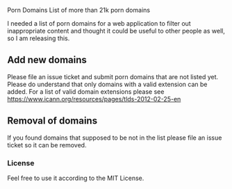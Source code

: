  Porn Domains
List of more than 21k porn domains

I needed a list of porn domains for a web application to filter out inappropriate content and thought it could be useful to other people as well, so I am releasing this.

## Add new domains
Please file an issue ticket and submit porn domains that are not listed yet. Please do understand that only domains with a valid extension can be added. For a list of valid domain extensions please see https://www.icann.org/resources/pages/tlds-2012-02-25-en

## Removal of domains
If you found domains that supposed to be not in the list please file an issue ticket so it can be removed.

### License
Feel free to use it according to the MIT License.
